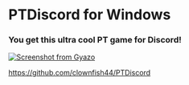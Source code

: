 # PTDiscord for Windows

### You get this ultra cool PT game for Discord!

[![Screenshot from Gyazo](https://gyazo.com/386c42117560b91482e3837d5f6696ec/raw)](https://gyazo.com/386c42117560b91482e3837d5f6696ec)

https://github.com/clownfish44/PTDiscord
